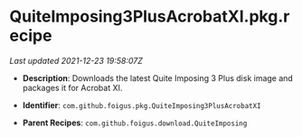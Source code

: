 # QuiteImposing3PlusAcrobatXI.pkg.recipe

_Last updated 2021-12-23 19:58:07Z_

- **Description**: Downloads the latest Quite Imposing 3 Plus disk image and packages it for Acrobat XI.

- **Identifier**: `com.github.foigus.pkg.QuiteImposing3PlusAcrobatXI`

- **Parent Recipes**: `com.github.foigus.download.QuiteImposing`